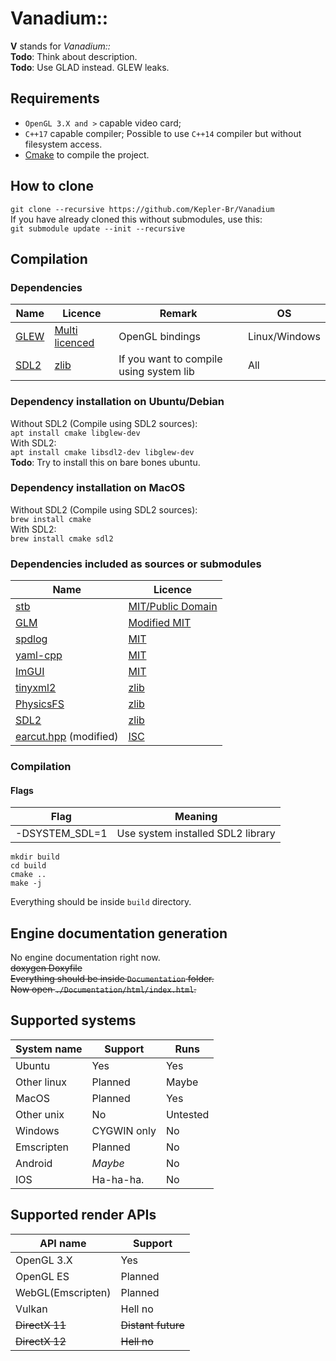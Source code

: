 # Vanadium::
**V** stands for *Vanadium::*  
**Todo**: Think about description.  
**Todo**: Use GLAD instead. GLEW leaks.  

## Requirements
* `OpenGL 3.X and >` capable video card;
* `C++17` capable compiler; Possible to use `C++14` compiler but without filesystem access.
* [Cmake](https://cmake.org/) to compile the project.
## How to clone
`git clone --recursive https://github.com/Kepler-Br/Vanadium`  
If you have already cloned this without submodules, use this:  
`git submodule update --init --recursive`

## Compilation
### Dependencies
| Name          | Licence       | Remark          | OS            |
| ------------- | ------------- | --------------- | ------------- |
| [GLEW](https://github.com/nigels-com/glew) | [Multi licenced](https://github.com/nigels-com/glew/blob/master/LICENSE.txt) | OpenGL bindings | Linux/Windows |
| [SDL2](https://github.com/libsdl-org/SDL) | [zlib](https://github.com/libsdl-org/SDL/blob/main/LICENSE.txt) | If you want to compile using system lib | All |

### Dependency installation on Ubuntu/Debian
Without SDL2 (Compile using SDL2 sources):  
`apt install cmake libglew-dev`  
With SDL2:  
`apt install cmake libsdl2-dev libglew-dev`  
**Todo**: Try to install this on bare bones ubuntu.

### Dependency installation on MacOS
Without SDL2 (Compile using SDL2 sources):  
`brew install cmake`  
With SDL2:  
`brew install cmake sdl2`  

### Dependencies included as sources or submodules

| Name          | Licence       |
| ------------- | ------------- |
| [stb](https://github.com/nothings/stb) | [MIT/Public Domain](https://github.com/nothings/stb/blob/master/LICENSE) |
| [GLM](https://github.com/g-truc/glm) | [Modified MIT](https://github.com/g-truc/glm/blob/master/manual.md#section0)|
| [spdlog](https://github.com/gabime/spdlog) | [MIT](https://github.com/gabime/spdlog/blob/v1.x/LICENSE)|
| [yaml-cpp](https://github.com/jbeder/yaml-cpp) | [MIT](https://github.com/jbeder/yaml-cpp/blob/master/LICENSE) |
| [ImGUI](https://github.com/ocornut/imgui) | [MIT](https://github.com/ocornut/imgui/blob/master/LICENSE.txt) |
| [tinyxml2](https://github.com/leethomason/tinyxml2) | [zlib](https://github.com/leethomason/tinyxml2/blob/master/LICENSE.txt)|
| [PhysicsFS](https://icculus.org/physfs/) | [zlib](https://hg.icculus.org/icculus/physfs/raw-file/tip/LICENSE.txt) |
| [SDL2](https://github.com/libsdl-org/SDL) | [zlib](https://github.com/libsdl-org/SDL/blob/main/LICENSE.txt) |
| [earcut.hpp](https://github.com/mapbox/earcut.hpp) (modified) | [ISC](https://github.com/mapbox/earcut.hpp/blob/master/LICENSE) |
### Compilation
#### Flags
| Flag | Meaning |
| ------------- | ------------- |
| -DSYSTEM_SDL=1 | Use system installed SDL2 library |
```
mkdir build
cd build
cmake ..
make -j
```  
Everything should be inside `build` directory.

## Engine documentation generation
No engine documentation right now.  
~~doxygen Doxyfile  
Everything should be inside `Documentation` folder.  
Now open `./Documentation/html/index.html`.~~
## Supported systems
| System name   | Support       | Runs          |
| ------------- | ------------- | ------------- |
| Ubuntu        | Yes           | Yes           |
| Other linux   | Planned       | Maybe         |
| MacOS         | Planned       | Yes           |
| Other unix    | No            | Untested      |
| Windows       | CYGWIN only   | No            |
| Emscripten    | Planned       | No            |
| Android       | *Maybe*       | No            |
| IOS           | Ha-ha-ha.     | No            |

## Supported render APIs
| API name          | Support        |
| ----------------- | -------------- |
| OpenGL 3.X        | Yes            |
| OpenGL ES         | Planned        |
| WebGL(Emscripten) | Planned        |
| Vulkan            | Hell no        |
| ~~DirectX 11~~        | ~~Distant future~~ |
| ~~DirectX 12~~        | ~~Hell no~~        |